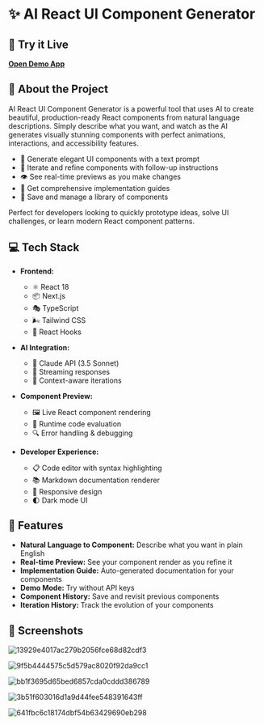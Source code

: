 # ✨ AI React UI Component Generator

## 🚀 Try it Live

**[Open Demo App](https://compgen.vercel.app/)**

## 🌟 About the Project

AI React UI Component Generator is a powerful tool that uses AI to create beautiful, production-ready React components from natural language descriptions. Simply describe what you want, and watch as the AI generates visually stunning components with perfect animations, interactions, and accessibility features.

- 🎨 Generate elegant UI components with a text prompt
- 🔄 Iterate and refine components with follow-up instructions
- 👁️ See real-time previews as you make changes
- 📝 Get comprehensive implementation guides
- 🧩 Save and manage a library of components

Perfect for developers looking to quickly prototype ideas, solve UI challenges, or learn modern React component patterns.

## 💻 Tech Stack

- **Frontend:**

  - ⚛️ React 18
  - 📦 Next.js
  - 🎭 TypeScript
  - 🌬️ Tailwind CSS
  - 🧩 React Hooks

- **AI Integration:**

  - 🤖 Claude API (3.5 Sonnet)
  - 🔄 Streaming responses
  - 📝 Context-aware iterations

- **Component Preview:**

  - 🖼️ Live React component rendering
  - 🧠 Runtime code evaluation
  - 🔍 Error handling & debugging

- **Developer Experience:**
  - 📋 Code editor with syntax highlighting
  - 📚 Markdown documentation renderer
  - 📱 Responsive design
  - 🌓 Dark mode UI

## 🌈 Features

- **Natural Language to Component:** Describe what you want in plain English
- **Real-time Preview:** See your component render as you refine it
- **Implementation Guide:** Auto-generated documentation for your components
- **Demo Mode:** Try without API keys
- **Component History:** Save and revisit previous components
- **Iteration History:** Track the evolution of your components

## 📸 Screenshots

![13929e4017ac279b2056fce68d82cdf3](https://github.com/user-attachments/assets/740d1ea0-2fa1-4f17-909b-7b1fc5955baf)


![9f5b4444575c5d579ac8020f92da9cc1](https://github.com/user-attachments/assets/1a54ae53-9b76-4729-bf11-e24ec08ae3e7)

![bb1f3695d65bed6857cda0cddd386789](https://github.com/user-attachments/assets/a54b1772-c9ce-4e38-a52e-48f97c496ecd)

![3b51f603016d1a9d44fee548391643ff](https://github.com/user-attachments/assets/2d3bd81a-c388-4468-a611-b31002580305)

![641fbc6c18174dbf54b63429690eb298](https://github.com/user-attachments/assets/c5b97cca-b608-45c9-b499-175760527583)

